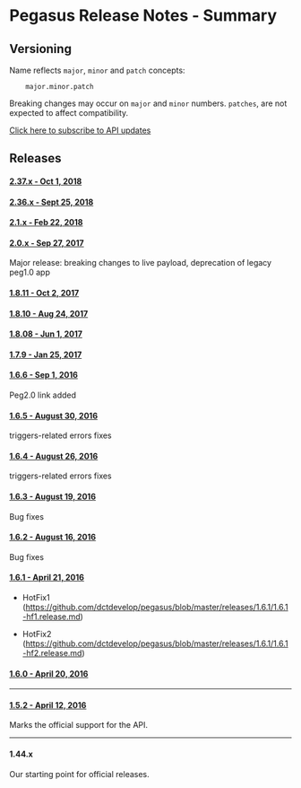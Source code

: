 # Pegasus Release Notes - Summary

## Versioning
Name reflects ```major```, ```minor``` and ```patch``` concepts:
```
	major.minor.patch
```

Breaking changes may occur on ```major``` and ```minor``` numbers. ```patches```, are not expected to affect compatibility.

[Click here to subscribe to API updates](http://developers.digitalcomtech.com/#mc_embed_signup_scroll)

## Releases

#### [2.37.x - Oct 1, 2018](https://github.com/dctdevelop/pegasus/blob/master/releases/2.37.0.release.md)

#### [2.36.x - Sept 25, 2018](https://github.com/dctdevelop/pegasus/blob/master/releases/2.36.0.release.md)

#### [2.1.x - Feb 22, 2018](https://github.com/dctdevelop/pegasus/blob/master/releases/2.1.0.release.md)

#### [2.0.x - Sep 27, 2017](https://github.com/dctdevelop/pegasus/blob/master/releases/2.0.1.release.md)

Major release: breaking changes to live payload, deprecation of legacy peg1.0 app


#### [1.8.11 - Oct 2, 2017](https://github.com/dctdevelop/pegasus/blob/master/releases/1.8.11.release.md)


#### [1.8.10 - Aug 24, 2017](https://github.com/dctdevelop/pegasus/blob/master/releases/1.8.10.release.md)


#### [1.8.08 - Jun 1, 2017](https://github.com/dctdevelop/pegasus/blob/master/releases/1.8.08.release.md)


#### [1.7.9 - Jan 25, 2017](https://github.com/dctdevelop/pegasus/blob/master/releases/1.7.9.release.md)


#### [1.6.6 - Sep 1, 2016](https://github.com/dctdevelop/pegasus/blob/master/releases/1.6.6.release.md)

Peg2.0 link added



#### [1.6.5 - August 30, 2016](https://github.com/dctdevelop/pegasus/blob/master/releases/1.6.5.release.md)

triggers-related errors fixes



#### [1.6.4 - August 26, 2016](https://github.com/dctdevelop/pegasus/blob/master/releases/1.6.4.release.md)

triggers-related errors fixes




#### [1.6.3 - August 19, 2016](https://github.com/dctdevelop/pegasus/blob/master/releases/1.6.3.release.md)

Bug fixes


#### [1.6.2 - August 16, 2016](https://github.com/dctdevelop/pegasus/blob/master/releases/1.6.2.release.md)

Bug fixes


#### [1.6.1 - April 21, 2016](https://github.com/dctdevelop/pegasus/blob/master/releases/1.6.1.release.md)

- HotFix1 (https://github.com/dctdevelop/pegasus/blob/master/releases/1.6.1/1.6.1-hf1.release.md)

- HotFix2 (https://github.com/dctdevelop/pegasus/blob/master/releases/1.6.1/1.6.1-hf2.release.md)



#### [1.6.0 - April 20, 2016](https://github.com/dctdevelop/pegasus/blob/master/releases/1.6.0.release.md)

----
#### [1.5.2 - April 12, 2016](https://github.com/dctdevelop/pegasus/blob/master/releases/1.5.2.release.md)
Marks the official support for the API.

----
#### 1.44.x
Our starting point for official releases.






















